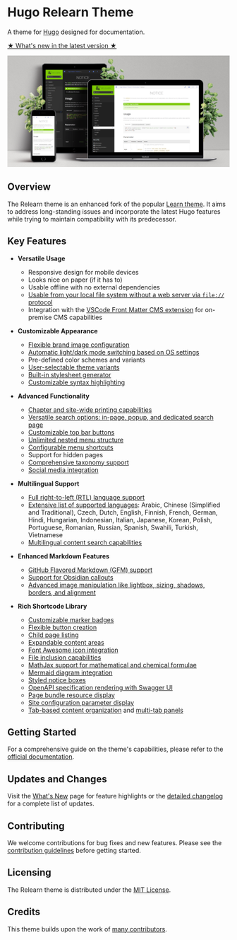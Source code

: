 # Hugo Relearn Theme

A theme for [Hugo](https://gohugo.io/) designed for documentation.

[★ What's new in the latest version ★](https://mcshelby.github.io/hugo-theme-relearn/introduction/releasenotes)

![Image of the Relearn theme in light and dark mode on phone, tablet and desktop](https://github.com/McShelby/hugo-theme-relearn/raw/main/images/hero.png)

## Overview

The Relearn theme is an enhanced fork of the popular [Learn theme](https://github.com/matcornic/hugo-theme-learn). It aims to address long-standing issues and incorporate the latest Hugo features while trying to maintain compatibility with its predecessor.

## Key Features

- **Versatile Usage**
  - Responsive design for mobile devices
  - Looks nice on paper (if it has to)
  - Usable offline with no external dependencies
  - [Usable from your local file system without a web server via `file://` protocol](https://mcshelby.github.io/hugo-theme-relearn/configuration/siteorganization/deploymentscenarios/)
  - Integration with the [VSCode Front Matter CMS extension](https://github.com/estruyf/vscode-front-matter) for on-premise CMS capabilities

- **Customizable Appearance**
  - [Flexible brand image configuration](https://mcshelby.github.io/hugo-theme-relearn/configuration/appearance/branding#change-the-logo)
  - [Automatic light/dark mode switching based on OS settings](https://mcshelby.github.io/hugo-theme-relearn/configuration/appearance/branding#adjust-to-os-settings)
  - Pre-defined color schemes and variants
  - [User-selectable theme variants](https://mcshelby.github.io/hugo-theme-relearn/configuration/appearance/branding#multiple-variants)
  - [Built-in stylesheet generator](https://mcshelby.github.io/hugo-theme-relearn/configuration/appearance/generator)
  - [Customizable syntax highlighting](https://mcshelby.github.io/hugo-theme-relearn/shortcodes/highlight)

- **Advanced Functionality**
  - [Chapter and site-wide printing capabilities](https://mcshelby.github.io/hugo-theme-relearn/configuration/appearance/topbar/#print-support)
  - [Versatile search options: in-page, popup, and dedicated search page](https://mcshelby.github.io/hugo-theme-relearn/configuration/sidebar/search/)
  - [Customizable top bar buttons](https://mcshelby.github.io/hugo-theme-relearn/configuration/modifications/topbar/)
  - [Unlimited nested menu structure](https://mcshelby.github.io/hugo-theme-relearn/content/organization)
  - [Configurable menu shortcuts](https://mcshelby.github.io/hugo-theme-relearn/configuration/sidebar/shortcutmenu/)
  - Support for hidden pages
  - [Comprehensive taxonomy support](https://mcshelby.github.io/hugo-theme-relearn/configuration/modifications/taxonomy)
  - [Social media integration](https://mcshelby.github.io/hugo-theme-relearn/configuration/content/image/)

- **Multilingual Support**
  - [Full right-to-left (RTL) language support](https://mcshelby.github.io/hugo-theme-relearn/configuration/siteorganization/multilingual/)
  - [Extensive list of supported languages](https://mcshelby.github.io/hugo-theme-relearn/configuration/siteorganization/multilingual): Arabic, Chinese (Simplified and Traditional), Czech, Dutch, English, Finnish, French, German, Hindi, Hungarian, Indonesian, Italian, Japanese, Korean, Polish, Portuguese, Romanian, Russian, Spanish, Swahili, Turkish, Vietnamese
  - [Multilingual content search capabilities](https://mcshelby.github.io/hugo-theme-relearn/configuration/sidebar/search/#search-with-mixed-language-support)

- **Enhanced Markdown Features**
  - [GitHub Flavored Markdown (GFM) support](https://mcshelby.github.io/hugo-theme-relearn/content/markdown)
  - [Support for Obsidian callouts](https://mcshelby.github.io/hugo-theme-relearn/content/markdown#obsidian-callouts)
  - [Advanced image manipulation like lightbox, sizing, shadows, borders, and alignment](https://mcshelby.github.io/hugo-theme-relearn/configuration/modifications/imageeffects)

- **Rich Shortcode Library**
  - [Customizable marker badges](https://mcshelby.github.io/hugo-theme-relearn/shortcodes/badge)
  - [Flexible button creation](https://mcshelby.github.io/hugo-theme-relearn/shortcodes/button)
  - [Child page listing](https://mcshelby.github.io/hugo-theme-relearn/shortcodes/children)
  - [Expandable content areas](https://mcshelby.github.io/hugo-theme-relearn/shortcodes/expand)
  - [Font Awesome icon integration](https://mcshelby.github.io/hugo-theme-relearn/shortcodes/icon)
  - [File inclusion capabilities](https://mcshelby.github.io/hugo-theme-relearn/shortcodes/include)
  - [MathJax support for mathematical and chemical formulae](https://mcshelby.github.io/hugo-theme-relearn/shortcodes/math)
  - [Mermaid diagram integration](https://mcshelby.github.io/hugo-theme-relearn/shortcodes/mermaid)
  - [Styled notice boxes](https://mcshelby.github.io/hugo-theme-relearn/shortcodes/notice)
  - [OpenAPI specification rendering with Swagger UI](https://mcshelby.github.io/hugo-theme-relearn/shortcodes/openapi)
  - [Page bundle resource display](https://mcshelby.github.io/hugo-theme-relearn/shortcodes/resources)
  - [Site configuration parameter display](https://mcshelby.github.io/hugo-theme-relearn/shortcodes/siteparam)
  - [Tab-based content organization](https://mcshelby.github.io/hugo-theme-relearn/shortcodes/tab) and [multi-tab panels](https://mcshelby.github.io/hugo-theme-relearn/shortcodes/tabs)

## Getting Started

For a comprehensive guide on the theme's capabilities, please refer to the [official documentation](https://mcshelby.github.io/hugo-theme-relearn/introduction/quickstart).

## Updates and Changes

Visit the [What's New](https://mcshelby.github.io/hugo-theme-relearn/introduction/releasenotes) page for feature highlights or the [detailed changelog](https://mcshelby.github.io/hugo-theme-relearn/introduction/changelog) for a complete list of updates.

## Contributing

We welcome contributions for bug fixes and new features. Please see the [contribution guidelines](https://mcshelby.github.io/hugo-theme-relearn/development/contributing) before getting started.

## Licensing

The Relearn theme is distributed under the [MIT License](https://github.com/McShelby/hugo-theme-relearn/blob/main/LICENSE).

## Credits

This theme builds upon the work of [many contributors](https://mcshelby.github.io/hugo-theme-relearn/more/credits).
